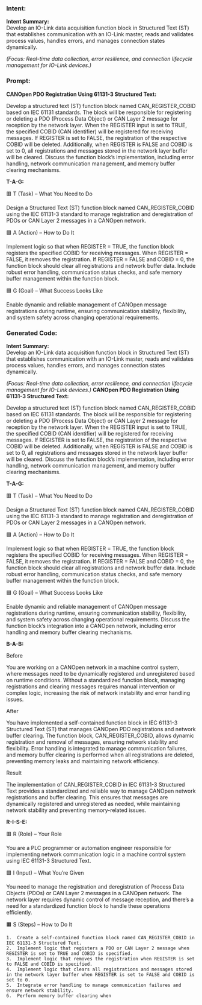 ### Intent:
**Intent Summary:**  
Develop an IO-Link data acquisition function block in Structured Text (ST) that establishes communication with an IO-Link master, reads and validates process values, handles errors, and manages connection states dynamically.  

*(Focus: Real-time data collection, error resilience, and connection lifecycle management for IO-Link devices.)*

### Prompt:
**CANOpen PDO Registration Using 61131-3 Structured Text:**

Develop a structured text (ST) function block named CAN_REGISTER_COBID based on IEC 61131 standards. The block will be responsible for registering or deleting a PDO (Process Data Object) or CAN Layer 2 message for reception by the network layer. When the REGISTER input is set to TRUE, the specified COBID (CAN identifier) will be registered for receiving messages. If REGISTER is set to FALSE, the registration of the respective COBID will be deleted. Additionally, when REGISTER is FALSE and COBID is set to 0, all registrations and messages stored in the network layer buffer will be cleared. Discuss the function block’s implementation, including error handling, network communication management, and memory buffer clearing mechanisms.

**T-A-G:**

🟥 T (Task) – What You Need to Do

Design a Structured Text (ST) function block named CAN_REGISTER_COBID using the IEC 61131-3 standard to manage registration and deregistration of PDOs or CAN Layer 2 messages in a CANOpen network.

🟩 A (Action) – How to Do It

Implement logic so that when REGISTER = TRUE, the function block registers the specified COBID for receiving messages. When REGISTER = FALSE, it removes the registration. If REGISTER = FALSE and COBID = 0, the function block should clear all registrations and network buffer data. Include robust error handling, communication status checks, and safe memory buffer management within the function block.

🟦 G (Goal) – What Success Looks Like

Enable dynamic and reliable management of CANOpen message registrations during runtime, ensuring communication stability, flexibility, and system safety across changing operational requirements.

### Generated Code:
**Intent Summary:**  
Develop an IO-Link data acquisition function block in Structured Text (ST) that establishes communication with an IO-Link master, reads and validates process values, handles errors, and manages connection states dynamically.  

*(Focus: Real-time data collection, error resilience, and connection lifecycle management for IO-Link devices.)*
**CANOpen PDO Registration Using 61131-3 Structured Text:**

Develop a structured text (ST) function block named CAN_REGISTER_COBID based on IEC 61131 standards. The block will be responsible for registering or deleting a PDO (Process Data Object) or CAN Layer 2 message for reception by the network layer. When the REGISTER input is set to TRUE, the specified COBID (CAN identifier) will be registered for receiving messages. If REGISTER is set to FALSE, the registration of the respective COBID will be deleted. Additionally, when REGISTER is FALSE and COBID is set to 0, all registrations and messages stored in the network layer buffer will be cleared. Discuss the function block’s implementation, including error handling, network communication management, and memory buffer clearing mechanisms.

**T-A-G:**

🟥 T (Task) – What You Need to Do

Design a Structured Text (ST) function block named CAN_REGISTER_COBID using the IEC 61131-3 standard to manage registration and deregistration of PDOs or CAN Layer 2 messages in a CANOpen network.

🟩 A (Action) – How to Do It

Implement logic so that when REGISTER = TRUE, the function block registers the specified COBID for receiving messages. When REGISTER = FALSE, it removes the registration. If REGISTER = FALSE and COBID = 0, the function block should clear all registrations and network buffer data. Include robust error handling, communication status checks, and safe memory buffer management within the function block.

🟦 G (Goal) – What Success Looks Like

Enable dynamic and reliable management of CANOpen message registrations during runtime, ensuring communication stability, flexibility, and system safety across changing operational requirements. Discuss the function block’s integration into a CANOpen network, including error handling and memory buffer clearing mechanisms.

**B-A-B:**

Before

You are working on a CANOpen network in a machine control system, where messages need to be dynamically registered and unregistered based on runtime conditions. Without a standardized function block, managing registrations and clearing messages requires manual intervention or complex logic, increasing the risk of network instability and error handling issues.

After

You have implemented a self-contained function block in IEC 61131-3 Structured Text (ST) that manages CANOpen PDO registrations and network buffer clearing. The function block, CAN_REGISTER_COBID, allows dynamic registration and removal of messages, ensuring network stability and flexibility. Error handling is integrated to manage communication failures, and memory buffer clearing is performed when all registrations are deleted, preventing memory leaks and maintaining network efficiency.

Result

The implementation of CAN_REGISTER_COBID in IEC 61131-3 Structured Text provides a standardized and reliable way to manage CANOpen network registrations and buffer clearing. This ensures that messages are dynamically registered and unregistered as needed, while maintaining network stability and preventing memory-related issues.

**R-I-S-E:**

🟥 R (Role) – Your Role

You are a PLC programmer or automation engineer responsible for implementing network communication logic in a machine control system using IEC 61131-3 Structured Text.

🟩 I (Input) – What You’re Given

You need to manage the registration and deregistration of Process Data Objects (PDOs) or CAN Layer 2 messages in a CANOpen network. The network layer requires dynamic control of message reception, and there’s a need for a standardized function block to handle these operations efficiently.

🟧 S (Steps) – How to Do It

	1.	Create a self-contained function block named CAN_REGISTER_COBID in IEC 61131-3 Structured Text.
	2.	Implement logic that registers a PDO or CAN Layer 2 message when REGISTER is set to TRUE and COBID is specified.
	3.	Implement logic that removes the registration when REGISTER is set to FALSE and COBID is specified.
	4.	Implement logic that clears all registrations and messages stored in the network layer buffer when REGISTER is set to FALSE and COBID is set to 0.
	5.	Integrate error handling to manage communication failures and ensure network stability.
	6.	Perform memory buffer clearing when
